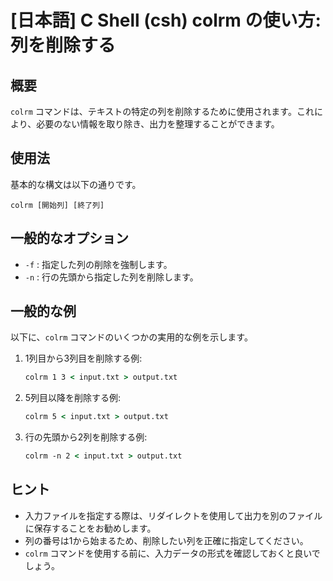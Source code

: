 # [日本語] C Shell (csh) colrm の使い方: 列を削除する

## 概要
`colrm` コマンドは、テキストの特定の列を削除するために使用されます。これにより、必要のない情報を取り除き、出力を整理することができます。

## 使用法
基本的な構文は以下の通りです。

```
colrm [開始列] [終了列]
```

## 一般的なオプション
- `-f` : 指定した列の削除を強制します。
- `-n` : 行の先頭から指定した列を削除します。

## 一般的な例
以下に、`colrm` コマンドのいくつかの実用的な例を示します。

1. 1列目から3列目を削除する例:
    ```csh
    colrm 1 3 < input.txt > output.txt
    ```

2. 5列目以降を削除する例:
    ```csh
    colrm 5 < input.txt > output.txt
    ```

3. 行の先頭から2列を削除する例:
    ```csh
    colrm -n 2 < input.txt > output.txt
    ```

## ヒント
- 入力ファイルを指定する際は、リダイレクトを使用して出力を別のファイルに保存することをお勧めします。
- 列の番号は1から始まるため、削除したい列を正確に指定してください。
- `colrm` コマンドを使用する前に、入力データの形式を確認しておくと良いでしょう。